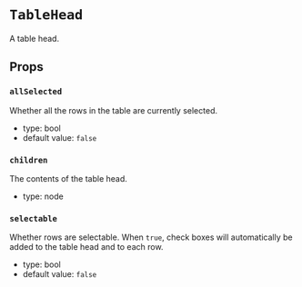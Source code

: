 `TableHead`
===========

A table head.

Props
-----

### `allSelected`

Whether all the rows in the table are currently selected.

- type: bool
- default value: `false`


### `children`

The contents of the table head.

- type: node


### `selectable`

Whether rows are selectable. When `true`, check boxes will automatically be added to the table head and to each row.

- type: bool
- default value: `false`

